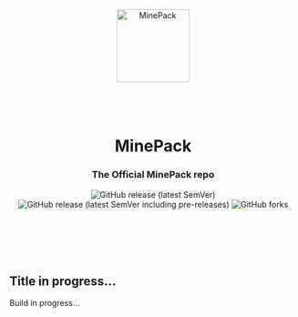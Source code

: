 <div align="center">
    <img src="https://cdn.discordapp.com/attachments/759507980738625566/776479570853232641/com.png" alt="MinePack" align="center" height="128px">
    <h1></h1>
    <br>
    <h1>MinePack</h1>
    <h3>The Official MinePack repo</h3>
</div>
<div class="flex flexcollumn">
    <div>
        <div class="flex flexrow" align="center">
            <img alt="GitHub release (latest SemVer)" src="https://img.shields.io/github/v/release/SlimeyMC/MinePack?sort=semver&style=for-the-badge">
            <img alt="GitHub release (latest SemVer including pre-releases)" src="https://img.shields.io/github/v/release/SlimeyMC/MinePack?include_prereleases&sort=semver&style=for-the-badge">
            <img alt="GitHub forks" src="https://img.shields.io/github/forks/SlimeyMC/MinePack?label=Fork&style=for-the-badge">
        </div>
        <br><br><br><br><br>
        <h2>Title in progress...</h2>
        <p>Build in progress...</p>
    </div>
</div>
